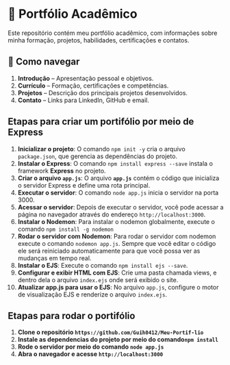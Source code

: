
# 📁 Portfólio Acadêmico

Este repositório contém meu portfólio acadêmico, com informações sobre minha formação, projetos, habilidades, certificações e contatos.

## 📌 Como navegar

1. **Introdução** – Apresentação pessoal e objetivos.
2. **Currículo** – Formação, certificações e competências.
3. **Projetos** – Descrição dos principais projetos desenvolvidos.
4. **Contato** – Links para LinkedIn, GitHub e email.



## Etapas para criar um portifólio por meio de Express

1. **Inicializar o projeto**: O comando `npm init -y` cria o arquivo `package.json`, que gerencia as dependências do projeto.
2. **Instalar o Express**: O comando `npm install express --save` instala o framework **Express** no projeto.
3. **Criar o arquivo `app.js`**: O arquivo **`app.js`** contém o código que inicializa o servidor Express e define uma rota principal.
4. **Executar o servidor**: O comando `node app.js` inicia o servidor na porta 3000.
5. **Acessar o servidor**: Depois de executar o servidor, você pode acessar a página no navegador através do endereço `http://localhost:3000`.
6. **Instalar o Nodemon**: Para instalar o nodemon globalmente, execute o comando `npm install -g nodemon`
7. **Rodar o servidor com Nodemon**: Para rodar o servidor com nodemon execute o comando `nodemon app.js`. Sempre que você editar o código ele será reiniciado automaticamente para que você possa ver as mudanças em tempo real.
8. **Instalar o EJS**: Execute o comando `npm install ejs --save`.
9. **Configurar e exibir HTML com EJS**: Crie uma pasta chamada views, e dentro dela o arquivo `index.ejs` onde será exibido o site.
10. **Atualizar app.js para usar o EJS**: No arquivo `app.js`, configure o motor de visualização EJS e renderize o arquivo `index.ejs`.



## Etapas para rodar o portifólio

1. **Clone o repositório `https://github.com/Guih0412/Meu-Portif-lio`**
2. **Instale as dependencias do projeto por meio do comando`npm install`**
3. **Rode o servidor por meio do comando `node app.js`**
4. **Abra o navegador e acesse `http://localhost:3000`**